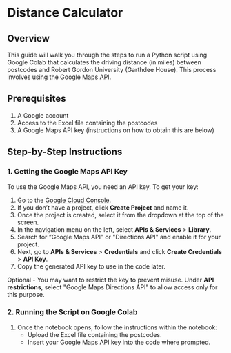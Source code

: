 # Distance Calculator 

## Overview

This guide will walk you through the steps to run a Python script using Google Colab that calculates the driving distance (in miles) between postcodes and Robert Gordon University (Garthdee House). This process involves using the Google Maps API.

## Prerequisites

1. A Google account
2. Access to the Excel file containing the postcodes
3. A Google Maps API key (instructions on how to obtain this are below)

## Step-by-Step Instructions

### 1. Getting the Google Maps API Key

To use the Google Maps API, you need an API key. To get your key:

1. Go to the [Google Cloud Console](https://console.cloud.google.com/).
2. If you don’t have a project, click **Create Project** and name it.
3. Once the project is created, select it from the dropdown at the top of the screen.
4. In the navigation menu on the left, select **APIs & Services** > **Library**.
5. Search for “Google Maps API” or "Directions API" and enable it for your project.
6. Next, go to **APIs & Services** > **Credentials** and click **Create Credentials** > **API Key**.
7. Copy the generated API key to use in the code later.
   
Optional - You may want to restrict the key to prevent misuse. Under **API restrictions**, select "Google Maps Directions API" to allow access only for this purpose.


### 2. Running the Script on Google Colab

1. Once the notebook opens, follow the instructions within the notebook:
   - Upload the Excel file containing the postcodes.
   - Insert your Google Maps API key into the code where prompted.
